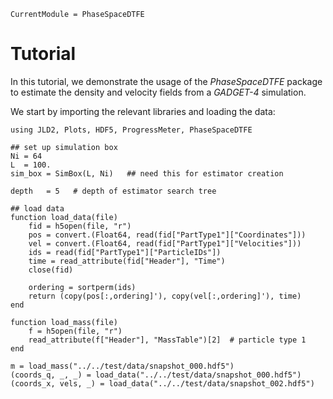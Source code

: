 ```@meta
CurrentModule = PhaseSpaceDTFE
```

# Tutorial

In this tutorial, we demonstrate the usage of the *PhaseSpaceDTFE* package to estimate the density and velocity fields from a *GADGET-4* simulation.

We start by importing the relevant libraries and loading the data:

```@example tutorial1
using JLD2, Plots, HDF5, ProgressMeter, PhaseSpaceDTFE

## set up simulation box
Ni = 64
L  = 100.
sim_box = SimBox(L, Ni)   ## need this for estimator creation

depth   = 5   # depth of estimator search tree

## load data 
function load_data(file)
    fid = h5open(file, "r")
    pos = convert.(Float64, read(fid["PartType1"]["Coordinates"]))
    vel = convert.(Float64, read(fid["PartType1"]["Velocities"]))
    ids = read(fid["PartType1"]["ParticleIDs"])
    time = read_attribute(fid["Header"], "Time")
    close(fid)

    ordering = sortperm(ids)
    return (copy(pos[:,ordering]'), copy(vel[:,ordering]'), time)
end

function load_mass(file)
    f = h5open(file, "r")
    read_attribute(f["Header"], "MassTable")[2]  # particle type 1
end

m = load_mass("../../test/data/snapshot_000.hdf5")
(coords_q, _, _) = load_data("../../test/data/snapshot_000.hdf5")
(coords_x, vels, _) = load_data("../../test/data/snapshot_002.hdf5")
```